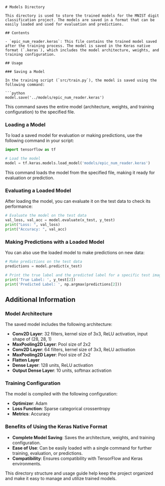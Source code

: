 ```
# Models Directory

This directory is used to store the trained models for the MNIST digit classification project. The models are saved in a format that can be easily loaded and used for evaluation and predictions.

## Contents

- `epic_num_reader.keras`: This file contains the trained model saved after the training process. The model is saved in the Keras native format (`.keras`), which includes the model architecture, weights, and training configuration.

## Usage

### Saving a Model

In the training script (`src/train.py`), the model is saved using the following command:

```python
model.save('../models/epic_num_reader.keras')
```

This command saves the entire model (architecture, weights, and training configuration) to the specified file.

### Loading a Model

To load a saved model for evaluation or making predictions, use the following command in your script:

```python
import tensorflow as tf

# Load the model
model = tf.keras.models.load_model('models/epic_num_reader.keras')
```

This command loads the model from the specified file, making it ready for evaluation or prediction.

### Evaluating a Loaded Model

After loading the model, you can evaluate it on the test data to check its performance:

```python
# Evaluate the model on the test data
val_loss, val_acc = model.evaluate(x_test, y_test)
print("Loss: ", val_loss)
print("Accuracy: ", val_acc)
```

### Making Predictions with a Loaded Model

You can also use the loaded model to make predictions on new data:

```python
# Make predictions on the test data
predictions = model.predict(x_test)

# Print the true label and the predicted label for a specific test image
print('True Label: ', y_test[2])
print('Predicted Label: ', np.argmax(predictions[2]))
```

## Additional Information

### Model Architecture

The saved model includes the following architecture:

- **Conv2D Layer**: 32 filters, kernel size of 3x3, ReLU activation, input shape of (28, 28, 1)
- **MaxPooling2D Layer**: Pool size of 2x2
- **Conv2D Layer**: 64 filters, kernel size of 3x3, ReLU activation
- **MaxPooling2D Layer**: Pool size of 2x2
- **Flatten Layer**
- **Dense Layer**: 128 units, ReLU activation
- **Output Dense Layer**: 10 units, softmax activation

### Training Configuration

The model is compiled with the following configuration:

- **Optimizer**: Adam
- **Loss Function**: Sparse categorical crossentropy
- **Metrics**: Accuracy

### Benefits of Using the Keras Native Format

- **Complete Model Saving**: Saves the architecture, weights, and training configuration.
- **Ease of Use**: Can be easily loaded with a single command for further training, evaluation, or predictions.
- **Compatibility**: Ensures compatibility with TensorFlow and Keras environments.

This directory structure and usage guide help keep the project organized and make it easy to manage and utilize trained models.
```

